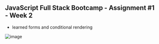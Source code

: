 ## JavaScript Full Stack Bootcamp - Assignment #1 - Week 2

* learned forms and conditional rendering

![image](https://user-images.githubusercontent.com/116047642/231843807-50ccd8a3-6ff8-4d8f-af99-7afad06226c6.png)
